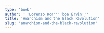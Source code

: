 ```yaml
---
type: 'book'
author: '''Lorenzo Kom''''boa Ervin'''
title: 'Anarchism and the Black Revolution'
slug: 'anarchism-and-the-black-revolution'
---
```


